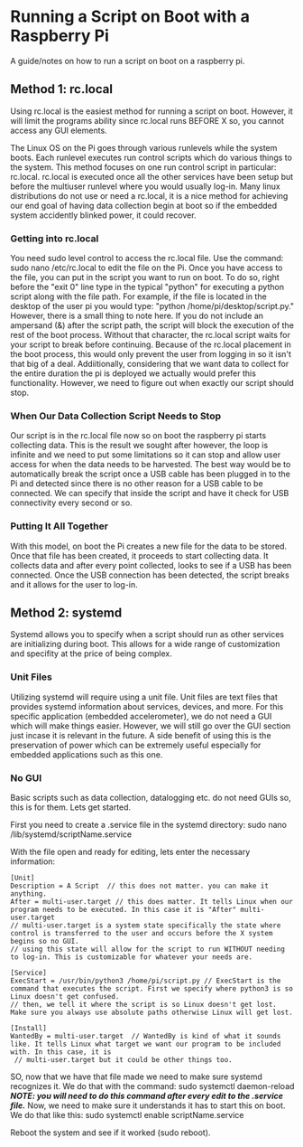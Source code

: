 # Running a Script on Boot with a Raspberry Pi #
A guide/notes on how to run a script on boot on a raspberry pi.

## Method 1: rc.local ##
Using rc.local is the easiest method for running a script on boot. However, it will limit the programs ability since rc.local runs BEFORE X
so, you cannot access any GUI elements.

The Linux OS on the Pi goes through various runlevels while the system boots. Each runlevel executes run control scripts which do various things to the system.
This method focuses on one run control script in particular: rc.local. rc.local is executed once all the other services have been setup but before the multiuser runlevel
where you would usually log-in. Many linux distributions do not use or need a rc.local, it is a nice method for achieving our end goal of having data collection begin at
boot so if the embedded system accidently blinked power, it could recover.

### Getting into rc.local ###
You need sudo level control to access the rc.local file. Use the command: sudo nano /etc/rc.local to edit the file on the Pi. Once you have access to the file,
you can put in the script you want to run on boot. To do so, right before the "exit 0" line type in the typical "python" for executing a python script along with
the file path. For example, if the file is located in the desktop of the user pi you would type: "python /home/pi/desktop/script.py." However, there is a small
thing to note here. If you do not include an ampersand (&) after the script path, the script will block the execution of the rest of the boot process. Without
that character, the rc.local script waits for your script to break before continuing. Because of the rc.local placement in the boot process, this would only prevent
the user from logging in so it isn't that big of a deal. Addiitionally, considering that we want data to collect for the entire duration the pi is deployed we actually
would prefer this functionality. However, we need to figure out when exactly our script should stop.

### When Our Data Collection Script Needs to Stop ###
Our script is in the rc.local file now so on boot the raspberry pi starts collecting data. This is the result we sought after however, the loop is infinite and we need
to put some limitations so it can stop and allow user access for when the data needs to be harvested. The best way would be to automatically break the script once a USB
cable has been plugged in to the Pi and detected since there is no other reason for a USB cable to be connected. We can specify that inside the script and have it check
for USB connectivity every second or so.

### Putting It All Together ###
With this model, on boot the Pi creates a new file for the data to be stored. Once that file has been created, it proceeds to start collecting data. It collects data and
after every point collected, looks to see if a USB has been connected. Once the USB connection has been detected, the script breaks and it allows for the user to log-in.

## Method 2: systemd ##
Systemd allows you to specify when a script should run as other services are initializing during boot. This allows for a wide range of customization and specifity at the price of being complex.

### Unit Files ###
Utilizing systemd will require using a unit file. Unit files are text files that provides systemd information about services, devices, and more. For this specific application (embedded accelerometer), we do not need a GUI which will make things easier. However, we will still go over the GUI section just incase it is relevant in the future. A side benefit of using this is the preservation of power which can be extremely useful especially for embedded applications such as this one.

### No GUI ###
Basic scripts such as data collection, datalogging etc. do not need GUIs so, this is for them. Lets get started.

First you need to create a .service file in the systemd directory: sudo nano /lib/systemd/scriptName.service

With the file open and ready for editing, lets enter the necessary information:
```
[Unit]
Description = A Script  // this does not matter. you can make it anything.
After = multi-user.target // this does matter. It tells Linux when our program needs to be executed. In this case it is "After" multi-user.target
// multi-user.target is a system state specifically the state where control is transferred to the user and occurs before the X system begins so no GUI.
// using this state will allow for the script to run WITHOUT needing to log-in. This is customizable for whatever your needs are.

[Service]
ExecStart = /usr/bin/python3 /home/pi/script.py // ExecStart is the command that executes the script. First we specify where python3 is so Linux doesn't get confused.
// then, we tell it where the script is so Linux doesn't get lost. Make sure you always use absolute paths otherwise Linux will get lost.

[Install]
WantedBy = multi-user.target  // WantedBy is kind of what it sounds like. It tells Linux what target we want our program to be included with. In this case, it is
 // multi-user.target but it could be other things too.
 ```
 SO, now that we have that file made we need to make sure systemd recognizes it. We do that with the command: sudo systemctl daemon-reload
 ***NOTE: you will need to do this command after every edit to the .service file.***
 Now, we need to make sure it understands it has to start this on boot. We do that like this: sudo systemctl enable scriptName.service
 
 Reboot the system and see if it worked (sudo reboot).
